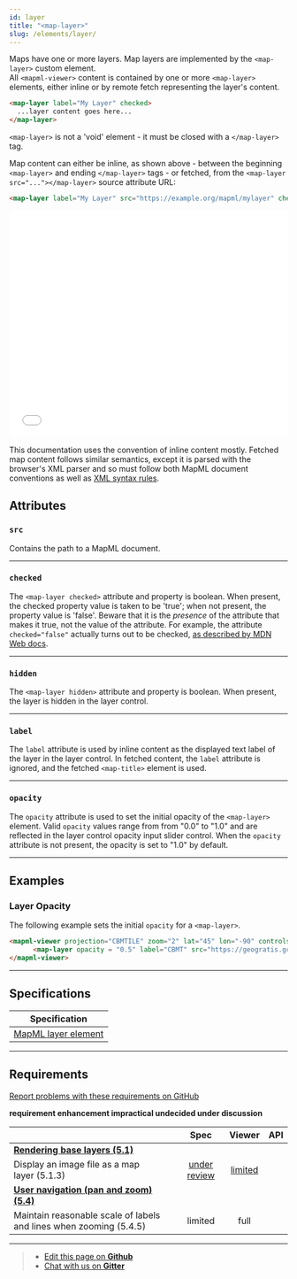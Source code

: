 ```yaml
---
id: layer
title: "<map-layer>"
slug: /elements/layer/
---
```


Maps have one or more layers. Map layers are implemented by the `<map-layer>` custom element.  
All `<mapml-viewer>` content is contained by one or more `<map-layer>` elements, either inline or by remote fetch representing the layer's content.

```html
<map-layer label="My Layer" checked>
  ...layer content goes here...
</map-layer>
```

`<map-layer>` is not a 'void' element - it must be closed with a `</map-layer>` tag.

Map content can either be inline, as shown above - between the beginning `<map-layer>` and ending `</map-layer>` tags -
or fetched, from the `<map-layer src="..."></map-layer>` source attribute URL:

```html
<map-layer label="My Layer" src="https://example.org/mapml/mylayer" checked></map-layer>
```

<iframe src="../../../demo/layer-demo/" title="MapML Demo" height="410" width="100%" scrolling="no" frameBorder="0"></iframe>

This documentation uses the convention of inline content mostly.  Fetched map content
follows similar semantics, except it is parsed with the browser's XML parser and
so must follow both MapML document conventions as well as
[XML syntax rules](https://developer.mozilla.org/en-US/docs/Web/XML/XML_introduction).

## Attributes

### `src`

Contains the path to a MapML document.

---

### `checked`

The `<map-layer checked>` attribute and property is boolean. When present,
the checked property value is taken to be 'true'; when not present, the property
value is 'false'.  Beware that it is the _presence_ of the attribute that makes it
true, not the value of the attribute. For example, the attribute `checked="false"`
actually turns out to be checked,
[as described by MDN Web docs](https://developer.mozilla.org/en-US/docs/Web/HTML/Attributes#boolean_attributes).

---

### `hidden`

The `<map-layer hidden>` attribute and property is boolean. When present,
the layer is hidden in the layer control.

---

### `label`

The `label` attribute is used by inline content as the displayed text label of the
layer in the layer control.  In fetched content, the `label` attribute is ignored,
and the fetched `<map-title>` element is used.

---

### `opacity`

The `opacity` attribute is used to set the initial opacity of the `<map-layer>` element.
Valid `opacity` values range from from "0.0" to "1.0" and are reflected in the layer control
opacity input slider control. When the `opacity` attribute is not present, the opacity is set to "1.0" by default.

---

## Examples

### Layer Opacity

The following example sets the initial `opacity` for a `<map-layer>`. 

```html
<mapml-viewer projection="CBMTILE" zoom="2" lat="45" lon="-90" controls>
      <map-layer opacity = "0.5" label="CBMT" src="https://geogratis.gc.ca/mapml/en/cbmtile/cbmt/" checked></map-layer>
</mapml-viewer>
```

---

## Specifications

| Specification                                                |
|--------------------------------------------------------------|
| [MapML layer element](https://maps4html.org/MapML-Specification/spec/#the-layer-element-0) |

---

## Requirements

[Report problems with these requirements on GitHub](https://github.com/Maps4HTML/HTML-Map-Element-UseCases-Requirements/issues/new?title=-SUMMARIZE+THE+PROBLEM-&body=-DESCRIBE+THE+PROBLEM-)

<p><b><span class="requirement">requirement</span>
<span class="enhancement">enhancement</span>
<span class="impractical">impractical</span>
<span class="undecided">undecided</span>
<span class="discussion">under discussion</span></b></p>

|  | Spec | Viewer | API |
|:---------------------------------------------------------------------------------|:------: |:-----: |:---: |
| [**Rendering base layers (5.1)**](https://maps4html.org/HTML-Map-Element-UseCases-Requirements/#map-viewers-capabilities-rendering) |  |  |  |
| <div class="enhancement">Display an image file as a map layer (5.1.3)</div> | [under review](https://github.com/Maps4HTML/MapML-Specification/issues/216) | [limited](https://maps4html.org/experiments/painting/) |  |
| [**User navigation (pan and zoom) (5.4)**](https://maps4html.org/HTML-Map-Element-UseCases-Requirements/#map-viewers-capabilities-user-navigation) |  |  |  |
| <div class="discussion">Maintain reasonable scale of labels and lines when zooming (5.4.5)</div> | limited | full |  |

---

> - [Edit this page on **Github**](https://github.com/Maps4HTML/web-map-doc/edit/main/docs/elements/layer.md)
> - [Chat with us on **Gitter**](https://gitter.im/Maps4HTML/chat)
